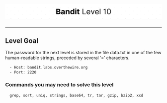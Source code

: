 # ![Bandit Level 10](https://github.com/YunusEmreAlps/Scenarios/blob/master/ctf-bandit/assets/Bandit10.png?raw=true)

---

## Level Goal

The password for the next level is stored in the file data.txt in one of the few human-readable strings, preceded by several ‘=’ characters.

``` {.sh}
  - Host: bandit.labs.overthewire.org
  - Port: 2220
```

### Commands you may need to solve this level

``` {.sh}
  grep, sort, uniq, strings, base64, tr, tar, gzip, bzip2, xxd
```
